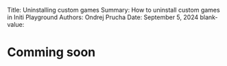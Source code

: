 Title:   Uninstalling custom games
Summary: How to uninstall custom games in Initi Playground
Authors: Ondrej Prucha
Date:    September 5, 2024
blank-value:

# Comming soon
